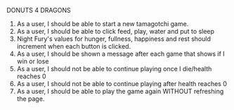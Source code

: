DONUTS 4 DRAGONS 

1. As a user, I should be able to start a new tamagotchi game.
2. As a user, I should be able to click feed, play, water and put to sleep
3. Night Fury's values for hunger, fullness, happiness and rest should increment when each button is clicked. 
4. As a user, I should be shown a message after each game that shows if I win or lose
5. As a user, I should not be able to continue playing once I die/health reaches 0
6. As a user, I should not be able to continue playing after health reaches 0
7. As a user, I should be able to play the game again WITHOUT refreshing the page.

